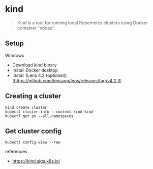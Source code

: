 # kind

> Kind is a tool for running local Kubernetes clusters using Docker container “nodes”.

## Setup

Windows
- Download kind binary
- Install Docker desktop
- Install (Lens 4.2 (optional))[https://github.com/lensapp/lens/releases/tag/v4.2.3]

## Creating a cluster

```
kind create cluster
kubectl cluster-info --context kind-kind
kubectl get po --all-namespaces
```

## Get cluster config

```
kubectl config view --raw
```


references
- https://kind.sigs.k8s.io/
